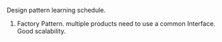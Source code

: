 Design pattern learning schedule.

1. Factory Pattern.
multiple products need to use a common Interface. Good scalability.
